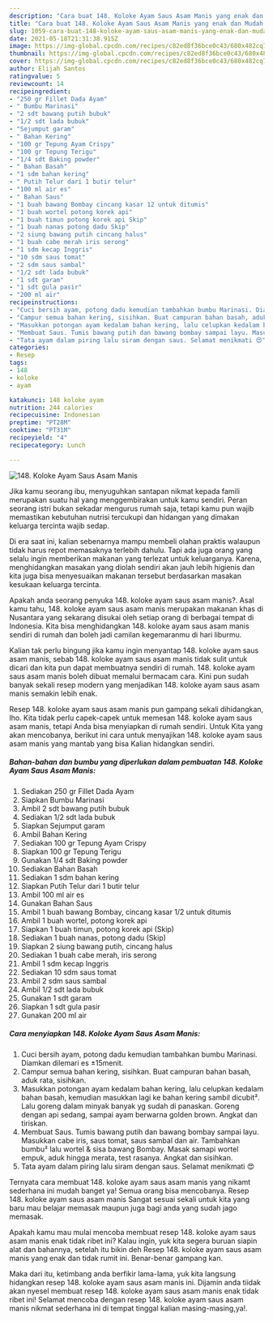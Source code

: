 ```yaml
---
description: "Cara buat 148. Koloke Ayam Saus Asam Manis yang enak dan Mudah Dibuat"
title: "Cara buat 148. Koloke Ayam Saus Asam Manis yang enak dan Mudah Dibuat"
slug: 1059-cara-buat-148-koloke-ayam-saus-asam-manis-yang-enak-dan-mudah-dibuat
date: 2021-05-18T21:31:38.915Z
image: https://img-global.cpcdn.com/recipes/c82ed8f36bce0c43/680x482cq70/148-koloke-ayam-saus-asam-manis-foto-resep-utama.jpg
thumbnail: https://img-global.cpcdn.com/recipes/c82ed8f36bce0c43/680x482cq70/148-koloke-ayam-saus-asam-manis-foto-resep-utama.jpg
cover: https://img-global.cpcdn.com/recipes/c82ed8f36bce0c43/680x482cq70/148-koloke-ayam-saus-asam-manis-foto-resep-utama.jpg
author: Elijah Santos
ratingvalue: 5
reviewcount: 14
recipeingredient:
- "250 gr Fillet Dada Ayam"
- " Bumbu Marinasi"
- "2 sdt bawang putih bubuk"
- "1/2 sdt lada bubuk"
- "Sejumput garam"
- " Bahan Kering"
- "100 gr Tepung Ayam Crispy"
- "100 gr Tepung Terigu"
- "1/4 sdt Baking powder"
- " Bahan Basah"
- "1 sdm bahan kering"
- " Putih Telur dari 1 butir telur"
- "100 ml air es"
- " Bahan Saus"
- "1 buah bawang Bombay cincang kasar 12 untuk ditumis"
- "1 buah wortel potong korek api"
- "1 buah timun potong korek api Skip"
- "1 buah nanas potong dadu Skip"
- "2 siung bawang putih cincang halus"
- "1 buah cabe merah iris serong"
- "1 sdm kecap Inggris"
- "10 sdm saus tomat"
- "2 sdm saus sambal"
- "1/2 sdt lada bubuk"
- "1 sdt garam"
- "1 sdt gula pasir"
- "200 ml air"
recipeinstructions:
- "Cuci bersih ayam, potong dadu kemudian tambahkan bumbu Marinasi. Diamkan dilemari es ±15menit."
- "Campur semua bahan kering, sisihkan. Buat campuran bahan basah, aduk rata, sisihkan."
- "Masukkan potongan ayam kedalam bahan kering, lalu celupkan kedalam bahan basah, kemudian masukkan lagi ke bahan kering sambil dicubit². Lalu goreng dalam minyak banyak yg sudah di panaskan. Goreng dengan api sedang, sampai ayam berwarna golden brown. Angkat dan tiriskan."
- "Membuat Saus. Tumis bawang putih dan bawang bombay sampai layu. Masukkan cabe iris, saus tomat, saus sambal dan air. Tambahkan bumbu² lalu wortel &amp; sisa bawang Bombay. Masak samapi wortel empuk, aduk hingga merata, test rasanya. Angkat dan sisihkan."
- "Tata ayam dalam piring lalu siram dengan saus. Selamat menikmati 😍"
categories:
- Resep
tags:
- 148
- koloke
- ayam

katakunci: 148 koloke ayam 
nutrition: 244 calories
recipecuisine: Indonesian
preptime: "PT28M"
cooktime: "PT31M"
recipeyield: "4"
recipecategory: Lunch

---
```



![148. Koloke Ayam Saus Asam Manis](https://img-global.cpcdn.com/recipes/c82ed8f36bce0c43/680x482cq70/148-koloke-ayam-saus-asam-manis-foto-resep-utama.jpg)

Jika kamu seorang ibu, menyuguhkan santapan nikmat kepada famili merupakan suatu hal yang menggembirakan untuk kamu sendiri. Peran seorang istri bukan sekadar mengurus rumah saja, tetapi kamu pun wajib memastikan kebutuhan nutrisi tercukupi dan hidangan yang dimakan keluarga tercinta wajib sedap.

Di era  saat ini, kalian sebenarnya mampu membeli olahan praktis walaupun tidak harus repot memasaknya terlebih dahulu. Tapi ada juga orang yang selalu ingin memberikan makanan yang terlezat untuk keluarganya. Karena, menghidangkan masakan yang diolah sendiri akan jauh lebih higienis dan kita juga bisa menyesuaikan makanan tersebut berdasarkan masakan kesukaan keluarga tercinta. 



Apakah anda seorang penyuka 148. koloke ayam saus asam manis?. Asal kamu tahu, 148. koloke ayam saus asam manis merupakan makanan khas di Nusantara yang sekarang disukai oleh setiap orang di berbagai tempat di Indonesia. Kita bisa menghidangkan 148. koloke ayam saus asam manis sendiri di rumah dan boleh jadi camilan kegemaranmu di hari liburmu.

Kalian tak perlu bingung jika kamu ingin menyantap 148. koloke ayam saus asam manis, sebab 148. koloke ayam saus asam manis tidak sulit untuk dicari dan kita pun dapat membuatnya sendiri di rumah. 148. koloke ayam saus asam manis boleh dibuat memalui bermacam cara. Kini pun sudah banyak sekali resep modern yang menjadikan 148. koloke ayam saus asam manis semakin lebih enak.

Resep 148. koloke ayam saus asam manis pun gampang sekali dihidangkan, lho. Kita tidak perlu capek-capek untuk memesan 148. koloke ayam saus asam manis, tetapi Anda bisa menyiapkan di rumah sendiri. Untuk Kita yang akan mencobanya, berikut ini cara untuk menyajikan 148. koloke ayam saus asam manis yang mantab yang bisa Kalian hidangkan sendiri.

<!--inarticleads1-->

##### Bahan-bahan dan bumbu yang diperlukan dalam pembuatan 148. Koloke Ayam Saus Asam Manis:

1. Sediakan 250 gr Fillet Dada Ayam
1. Siapkan  Bumbu Marinasi
1. Ambil 2 sdt bawang putih bubuk
1. Sediakan 1/2 sdt lada bubuk
1. Siapkan Sejumput garam
1. Ambil  Bahan Kering
1. Sediakan 100 gr Tepung Ayam Crispy
1. Siapkan 100 gr Tepung Terigu
1. Gunakan 1/4 sdt Baking powder
1. Sediakan  Bahan Basah
1. Sediakan 1 sdm bahan kering
1. Siapkan  Putih Telur dari 1 butir telur
1. Ambil 100 ml air es
1. Gunakan  Bahan Saus
1. Ambil 1 buah bawang Bombay, cincang kasar 1/2 untuk ditumis
1. Ambil 1 buah wortel, potong korek api
1. Siapkan 1 buah timun, potong korek api (Skip)
1. Sediakan 1 buah nanas, potong dadu (Skip)
1. Siapkan 2 siung bawang putih, cincang halus
1. Sediakan 1 buah cabe merah, iris serong
1. Ambil 1 sdm kecap Inggris
1. Sediakan 10 sdm saus tomat
1. Ambil 2 sdm saus sambal
1. Ambil 1/2 sdt lada bubuk
1. Gunakan 1 sdt garam
1. Siapkan 1 sdt gula pasir
1. Gunakan 200 ml air




<!--inarticleads2-->

##### Cara menyiapkan 148. Koloke Ayam Saus Asam Manis:

1. Cuci bersih ayam, potong dadu kemudian tambahkan bumbu Marinasi. Diamkan dilemari es ±15menit.
1. Campur semua bahan kering, sisihkan. Buat campuran bahan basah, aduk rata, sisihkan.
1. Masukkan potongan ayam kedalam bahan kering, lalu celupkan kedalam bahan basah, kemudian masukkan lagi ke bahan kering sambil dicubit². Lalu goreng dalam minyak banyak yg sudah di panaskan. Goreng dengan api sedang, sampai ayam berwarna golden brown. Angkat dan tiriskan.
1. Membuat Saus. Tumis bawang putih dan bawang bombay sampai layu. Masukkan cabe iris, saus tomat, saus sambal dan air. Tambahkan bumbu² lalu wortel &amp; sisa bawang Bombay. Masak samapi wortel empuk, aduk hingga merata, test rasanya. Angkat dan sisihkan.
1. Tata ayam dalam piring lalu siram dengan saus. Selamat menikmati 😍




Ternyata cara membuat 148. koloke ayam saus asam manis yang nikamt sederhana ini mudah banget ya! Semua orang bisa mencobanya. Resep 148. koloke ayam saus asam manis Sangat sesuai sekali untuk kita yang baru mau belajar memasak maupun juga bagi anda yang sudah jago memasak.

Apakah kamu mau mulai mencoba membuat resep 148. koloke ayam saus asam manis enak tidak ribet ini? Kalau ingin, yuk kita segera buruan siapin alat dan bahannya, setelah itu bikin deh Resep 148. koloke ayam saus asam manis yang enak dan tidak rumit ini. Benar-benar gampang kan. 

Maka dari itu, ketimbang anda berfikir lama-lama, yuk kita langsung hidangkan resep 148. koloke ayam saus asam manis ini. Dijamin anda tiidak akan nyesel membuat resep 148. koloke ayam saus asam manis enak tidak ribet ini! Selamat mencoba dengan resep 148. koloke ayam saus asam manis nikmat sederhana ini di tempat tinggal kalian masing-masing,ya!.

